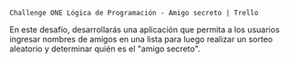 ```Challenge ONE Lógica de Programación - Amigo secreto | Trello```

En este desafío, desarrollarás una aplicación que permita a los usuarios ingresar nombres de amigos en una lista para luego realizar un sorteo aleatorio y determinar quién es el "amigo secreto".